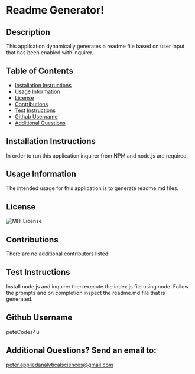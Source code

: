 
# Readme Generator!
    
## Description
This application dynamically generates a readme file based on user input that has been enabled with  inquirer.

## Table of Contents
- [Installation Instructions](#Installation-Instructions)
- [Usage Information](#Usage-Information)
- [License](#License)
- [Contributions](#Contributions)
- [Test Instructions](#Test-Instructions)
- [Github Username](#Github-Username)
- [Additional Questions](#additional-questions-send-an-email-to)

## Installation Instructions
In order to run this application inquirer from NPM and   node.js  are required.

## Usage Information
The intended usage for this application is to generate readme.md files.

## License
![MIT License](https://img.shields.io/badge/License-MIT-yellow.svg)

## Contributions
There are no additional contributors listed.

## Test Instructions
Install node.js and inquirer then execute the index.js file using node. Follow the prompts and on completion inspect the readme.md file that is generated.

## Github Username
peteCodes4u

## Additional Questions? Send an email to:
peter.appliedanalyticalsciences@gmail.com
